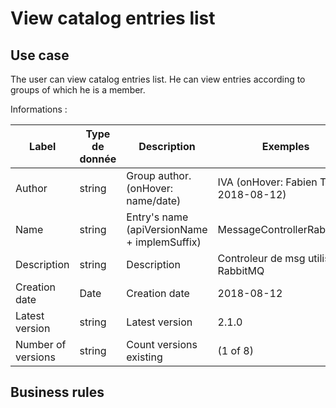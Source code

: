# View catalog entries list
## Use case
The user can view catalog entries list. He can view entries according to groups of which he is a member.

Informations :

| Label               | Type de donnée | Description                                                     | Exemples                             |
|---------------------|----------------|-----------------------------------------------------------------|--------------------------------------|
| Author              | string         | Group author. (onHover: name/date)     | IVA (onHover: Fabien T., 2018-08-12) |
| Name | string         | Entry's name (apiVersionName + implemSuffix) | MessageControllerRabbitMQ            |
| Description         | string         | Description| Controleur de msg utilisant RabbitMQ |
| Creation date       | Date           | Creation date                         | 2018-08-12                           |
| Latest version      | string         | Latest version         | 2.1.0                        |
| Number of versions  | string         | Count versions existing        | (1 of 8)                             |


## Business rules

